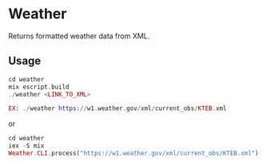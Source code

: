 # Weather
Returns formatted weather data from XML.

## Usage
```elixir
cd weather
mix escript.build
./weather <LINK_TO_XML>

EX: ./weather https://w1.weather.gov/xml/current_obs/KTEB.xml
```

or

```elixir
cd weather
iex -S mix
Weather.CLI.process("https://w1.weather.gov/xml/current_obs/KTEB.xml")
```


